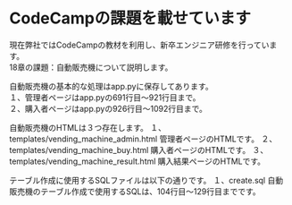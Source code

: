 # CodeCampの課題を載せています
現在弊社ではCodeCampの教材を利用し、新卒エンジニア研修を行っています。  
18章の課題：自動販売機について説明します。  

自動販売機の基本的な処理はapp.pyに保存してあります。  
１、管理者ページはapp.pyの691行目〜921行目まで。  
２、購入者ページはapp.pyの926行目〜1092行目まで。  

自動販売機のHTMLは３つ存在します。
１、templates/vending_machine_admin.html
  管理者ページのHTMLです。
２、templates/vending_machine_buy.html
  購入者ページのHTMLです。
３、templates/vending_machine_result.html
  購入結果ページのHTMLです。
  
テーブル作成に使用するSQLファイルは以下の通りです。
１、create.sql
  自動販売機のテーブル作成で使用するSQLは、104行目〜129行目までです。


